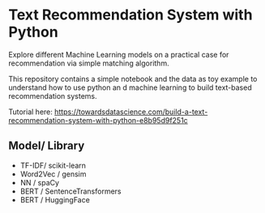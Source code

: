 # Text Recommendation System with Python

Explore different Machine Learning models on a practical case for recommendation via simple matching algorithm. 

This repository contains a simple notebook and the data as toy example to understand how to use python an
d machine learning to build text-based recommendation
systems.

Tutorial here: https://towardsdatascience.com/build-a-text-recommendation-system-with-python-e8b95d9f251c

## Model/ Library

- TF-IDF/ scikit-learn
- Word2Vec / gensim
- NN / spaCy
- BERT / SentenceTransformers
- BERT / HuggingFace
